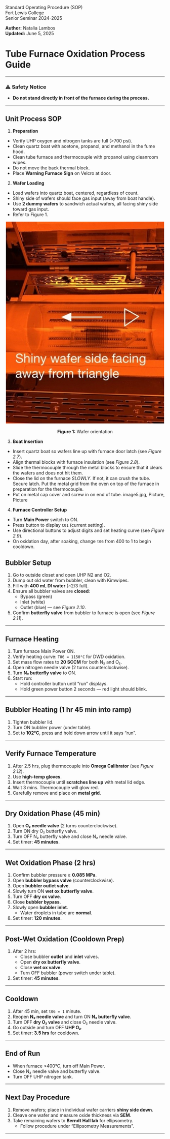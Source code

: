 Standard Operating Procedure (SOP)  
Fort Lewis College  
Senior Seminar 2024-2025

**Author:** Natalia Lambos  
**Updated:** June 5, 2025

# Tube Furnace Oxidation Process Guide

---

### ⚠️ Safety Notice
- **Do not stand directly in front of the furnace during the process.**

---
## Unit Process SOP
1. **Preparation**

- Verify UHP oxygen and nitrogen tanks are full (>700 psi).
- Clean quartz boat with acetone, propanol, and methanol in the fume hood.
- Clean tube furnace and thermocouple with propanol using cleanroom wipes.
- Do not move the back thermal block.
- Place **Warning Furnace Sign** on Velcro at door.

2. **Wafer Loading**

- Load wafers into quartz boat, centered, regardless of count.
- Shiny side of wafers should face gas input (away from boat handle).
- Use **2 dummy wafers** to sandwich actual wafers, all facing shiny side toward gas input.
- Refer to Figure 1.

<div align="center">
  <img src="Images/1.jpg" alt="Wafer orientation" width="500"/>
  <p><strong>Figure 1:</strong> Wafer orientation</p>
</div>



3. **Boat Insertion**

- Insert quartz boat so wafers line up with furnace door latch (see _Figure 2.7_).
- Align thermal blocks with furnace insulation (see _Figure 2.8_).
- Slide the thermocouple through the metal blocks to ensure that it clears the wafers and does not hit them. 
- Close the lid on the furnace *SLOWLY*. If not, it can crush the tube. Secure latch. Put the metal grid from the oven on top of the furnace in preparation for the thermocouple.
- Put on metal cap cover and screw in on end of tube. 
image5.jpg, Picture, Picture

4. **Furnace Controller Setup**

- Turn **Main Power** switch to ON.
- Press button to display `C01` (current setting).
- Use directional buttons to adjust digits and set heating curve (see _Figure 2.9_).
- On oxidation day, after soaking, change `t06` from 400 to 1 to begin cooldown.


## Bubbler Setup

1. Go to outside closet and open UHP N2 and O2.
2. Dump out old water from bubbler, clean with Kimwipes.
3. Fill with **400 mL DI water** (~2/3 full).
4. Ensure all bubbler valves are **closed**:
   - Bypass (green)
   - Inlet (white)
   - Outlet (blue) — see _Figure 2.10_.
5. Confirm **butterfly valve** from bubbler to furnace is open (see _Figure 2.11_).

---

## Furnace Heating

1. Turn furnace Main Power ON.
2. Verify heating curve: `T06 = 1150°C` for DWD oxidation.
3. Set mass flow rates to **20 SCCM** for both N₂ and O₂.
4. Open nitrogen needle valve (2 turns counterclockwise).
5. Turn **N₂ butterfly valve** to ON.
6. Start run:
   - Hold controller button until “run” displays.
   - Hold green power button 2 seconds — red light should blink.

---

## Bubbler Heating (1 hr 45 min into ramp)

1. Tighten bubbler lid.
2. Turn ON bubbler power (under table).
3. Set to **102°C**, press and hold down arrow until it says “run”.

---

## Verify Furnace Temperature

1. After 2.5 hrs, plug thermocouple into **Omega Calibrator** (see _Figure 2.12_).
2. Use **high-temp gloves**.
3. Insert thermocouple until **scratches line up** with metal lid edge.
4. Wait 3 mins. Thermocouple will glow red.
5. Carefully remove and place on **metal grid**.

---

## Dry Oxidation Phase (45 min)

1. Open **O₂ needle valve** (2 turns counterclockwise).
2. Turn ON dry O₂ butterfly valve.
3. Turn OFF N₂ butterfly valve and close N₂ needle valve.
4. Set timer: **45 minutes**.

---

## Wet Oxidation Phase (2 hrs)

1. Confirm bubbler pressure ≥ **0.085 MPa**.
2. Open **bubbler bypass valve** (counterclockwise).
3. Open **bubbler outlet valve**.
4. Slowly turn ON **wet ox butterfly valve**.
5. Turn OFF **dry ox valve**.
6. Close **bubbler bypass**.
7. Slowly open **bubbler inlet**.
   - Water droplets in tube are **normal**.
8. Set timer: **120 minutes**.

---

## Post-Wet Oxidation (Cooldown Prep)

1. After 2 hrs:
   - Close bubbler **outlet** and **inlet** valves.
   - Open **dry ox butterfly valve**.
   - Close **wet ox valve**.
   - Turn OFF bubbler (power switch under table).
2. Set timer: **45 minutes**.

---

## Cooldown

1. After 45 min, set `t06 = 1` minute.
2. Reopen **N₂ needle valve** and turn ON **N₂ butterfly valve**.
3. Turn OFF **dry O₂ valve** and close O₂ needle valve.
4. Go outside and turn OFF **UHP O₂**.
5. Set timer: **3.5 hrs** for cooldown.

---

## End of Run

- When furnace <400°C, turn off Main Power.
- Close N₂ needle valve and butterfly valve.
- Turn OFF UHP nitrogen tank.

---

## Next Day Procedure

1. Remove wafers; place in individual wafer carriers **shiny side down**.
2. Cleave one wafer and measure oxide thickness via **SEM**.
3. Take remaining wafers to **Berndt Hall lab** for ellipsometry.
   - Follow procedure under “Ellipsometry Measurements”.

---
